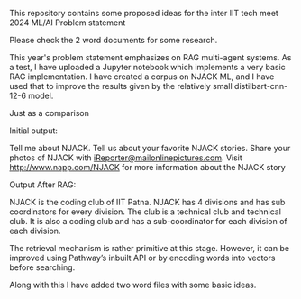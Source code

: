 This repository contains some proposed ideas for the inter IIT tech meet 2024 ML/AI Problem statement

Please check the 2 word documents for some research.

This year's problem statement emphasizes on RAG multi-agent systems. As a test, I have uploaded a Jupyter notebook which implements a very basic RAG implementation. I have created a corpus on NJACK ML, and I have used that to improve the results given by the relatively small distilbart-cnn-12-6 model. 

Just as a comparison 

Initial output:

Tell me about NJACK. Tell us about your favorite NJACK stories. Share your photos of NJACK with iReporter@mailonlinepictures.com. Visit http://www.napp.com/NJACK for more information about the NJACK story

Output After RAG:

NJACK is the coding club of IIT Patna. NJACK has 4 divisions and has sub coordinators for every division. The club is a technical club and technical club. It is also a coding club and has a sub-coordinator for each division of each division.


The retrieval mechanism is rather primitive at this stage. However, it can be improved using Pathway’s inbuilt API or by encoding words into vectors before searching.

Along with this I have added two word files with some basic ideas.
